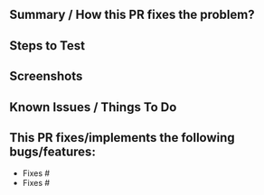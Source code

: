 <!--- Thanks for submitting a pull request! Please provide enough information -->
<!--- so that others can review your pull request. We will review it as soon as possible -->

<!--- Make sure that the Travis tests pass in your PR -->
<!--- and that you are also using the elementary code style guidelines. -->
<!--- The code guideline is available here: https://elementary.io/docs/code/reference --> 

## Summary / How this PR fixes the problem?
<!--- Please write a description here -->

## Steps to Test
<!--- In case your change requires testing, this should show that your code is solid! --> 

## Screenshots 
<!--- Share a screenshot with us if it was a visual change, -->
<!--- preferably with before/after shots -->

## Known Issues / Things To Do
<!--- If your PR is in progress or you know something is wrong with the code -->
<!--- write it here so we can help/discuss it -->
<!--- This is also a good place for a checklist with things left to fix in the PR -->

## This PR fixes/implements the following **bugs/features**:
<!--- If there was an issue that this PR targets, adding it here will auto close it --> 

- Fixes #<!--- Replace me with Issue number -->
- Fixes #<!--- Replace me with Issue number -->
